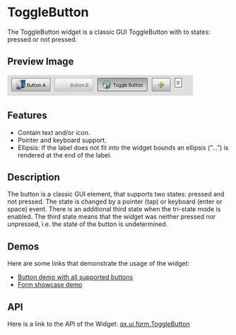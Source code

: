 ToggleButton
============

The ToggleButton widget is a classic GUI ToggleButton with to states: pressed or not pressed.

Preview Image
-------------

![ToggleButton](togglebuttom.png)

Features
--------

-   Contain text and/or icon.
-   Pointer and keyboard support.
-   Ellipsis: If the label does not fit into the widget bounds an ellipsis (”...”) is rendered at the end of the label.

Description
-----------

The button is a classic GUI element, that supports two states: pressed and not pressed. The state is changed by a pointer (tap) or keyboard (enter or space) event. There is an additional third state when the tri-state mode is enabled. The third state means that the widget was neither pressed nor unpressed, i.e. the state of the button is undetermined.

Demos
-----

Here are some links that demonstrate the usage of the widget:

-   [Button demo with all supported buttons](apps://demobrowser/#widget~Button.html)
-   [Form showcase demo](apps://demobrowser/#showcase~Form.html)

API
---

Here is a link to the API of the Widget:
[qx.ui.form.ToggleButton](apps://apiviewer/#qx.ui.form.ToggleButton)
